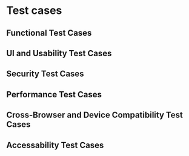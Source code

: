 # Test cases
## Functional Test Cases
## UI and Usability Test Cases
## Security Test Cases
## Performance Test Cases
## Cross-Browser and Device Compatibility Test Cases
## Accessability Test Cases

